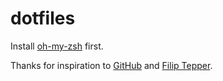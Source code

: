 dotfiles
========

Install [oh-my-zsh](http://ohmyz.sh/) first.

Thanks for inspiration to [GitHub](http://dotfiles.github.io/) and [Filip Tepper](https://github.com/filiptepper/dotfiles).
